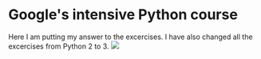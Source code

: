 # Google's intensive Python course

Here I am putting my answer to the excercises.
I have also changed all the excercises from Python 2 to 3.
![](https://github.com/Sajjadhosn/google_dev_python/blob/master/Rabbit.png)